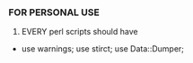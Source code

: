 ### FOR PERSONAL USE

1. EVERY perl scripts should have
- use warnings; use stirct; use Data::Dumper;
